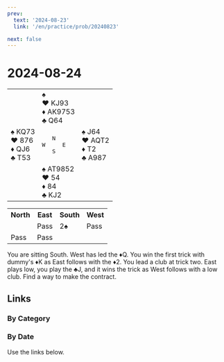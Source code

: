 ```yaml
---
prev:
  text: '2024-08-23'
  link: '/en/practice/prob/20240823'

next: false
---
```


# 2024-08-24

<table class="deal">
	<tr>
		<td></td>
		<td>♠️ <br>♥️ KJ93<br>♦️ AK9753<br>♣️ Q64</td>
		<td></td>
	</tr>
	<tr>
		<td>♠️ KQ73<br>♥️ 876<br>♦️ QJ6<br>♣️ T53</td>
		<td><pre>   N<br>W     E<br>   S</pre></td>
		<td>♠️ J64<br>♥️ AQT2<br>♦️ T2<br>♣️ A987</td>
	</tr>
	<tr>
		<td></td>
		<td>♠️ AT9852<br>♥️ 54<br>♦️ 84<br>♣️ KJ2</td>
		<td></td>
	</tr>
</table>

<table class="auction">
	<tr>
		<th>North</th>
		<th>East</th>
		<th>South</th>
		<th>West</th>
	</tr>
	<tr>
		<td></td>
		<td>Pass</td>
		<td>2♠️</td>
		<td>Pass</td>
	</tr>
	<tr>
		<td>Pass</td>
		<td>Pass</td>
		<td></td>
		<td></td>
	</tr>
</table>

You are sitting South. West has led the ♦️Q. You win the first trick with dummy's ♦️K as East follows with the ♦️2. You lead a club at trick two. East plays low, you play the ♣️J, and it wins the trick as West follows with a low club. Find a way to make the contract.

## Links

[<Badge type="tip" text="Check Solution"/>](/en/learning/prob/20240824)

### By Category

[<Badge type="tip" text="<--"/>](/en/practice/prob/20240823)
[<Badge type="tip" text="Calendar"/>](/en/practice/calendar/202408)
[<Badge type="info" text="-->"/>](/en/practice/prob/20240824#links)

### By Date

Use the links below.